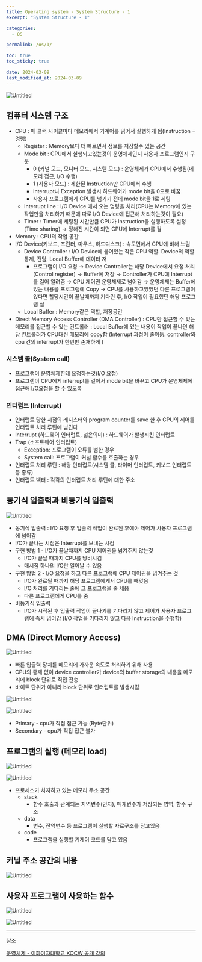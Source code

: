 ```yaml
---
title: Operating system - System Structure - 1
excerpt: "System Structure - 1"

categories:
  - OS

permalink: /os/1/

toc: true
toc_sticky: true
 
date: 2024-03-09
last_modified_at: 2024-03-09
---
```


![Untitled](/assets/images/2024-03-09-Operating-system-System-Structure-1/Untitled.png)

## 컴퓨터 시스템 구조

- CPU : 매 클럭 사이클마다 메모리에서 기계어를 읽어서 실행하게 됨(Instruction = 명령)
    - Register : Memory보다 더 빠르면서 정보를 저장할수 있는 공간
    - Mode bit : CPU에서 실행되고있는것이 운영체제인지 사용자 프로그램인지 구분
        - 0 (커널 모드, 모니터 모드, 시스템 모드) : 운영체제가 CPU에서 수행됨(메모리 접근, I/O 수행)
        - 1 (사용자 모드) : 제한된 Instruction만 CPU에서  수행
        - Interrupt나 Exception 발생시 하드웨어가 mode bit을 0으로 바꿈
        - 사용자 프로그램에게 CPU를 넘기기 전에 mode bit을 1로 세팅
    - Interrupt line : I/O Device 에서 오는 명령을 처리(CPU는 Memory에 있는 작업만을 처리하기 때문에 따로 I/O Device에 접근해 처리하는것이 필요)
    - Timer : Timer에 세팅된 시간만큼 CPU가 Instruction을 실행하도록 설정(Time sharing) → 정해진 시간이 되면 CPU에 Interrupt를 걸
- Memory : CPU의 작업 공간
- I/O Device(키보드, 프린터, 마우스, 하드디스크) : 속도면에서 CPU에 비해 느림
    - Device Controller : I/O Device에 붙어있는 작은 CPU 역할. Device의 역할 통제, 전담, Local Buffer에 데이터 저
        - 프로그램이 I/O 요청 → Device Controller는 해당 Device에서 요청 처리(Control register) → Buffer에 저장 → Controller가 CPU에 Interrupt를 걸어 알려줌 → CPU 제어권 운영체제로 넘어감 → 운영체제는 Buffer에 있는 내용을 프로그램에 Copy → CPU를 사용하고있었던 다른 프로그램이 있다면 할당시간이 끝날때까지 기다린 후, I/O 작업이 필요했던 해당 프로그램 실
    - Local Buffer : Memory같은 역할, 저장공간
- Direct Memory Access Controller (DMA Controller) : CPU만 접근할 수 있는 메모리를 접근할 수 있는 컨트롤러 : Local Buffer에 있는 내용이 작업이 끝나면 해당 컨트롤러가 CPU대신 메모리에 copy함 (Interrupt 과정이 줄어듦. controller와 cpu 간의 interrupt가 한번만 존재하게 )

### 시스템 콜(System call)

- 프로그램이 운영체제한테 요청하는것(I/O 요청)
- 프로그램이 CPU에게 interrupt를 걸어서 mode bit을 바꾸고 CPU가 운영체제에 접근해 I/O요청을 할 수 있도록

### 인터럽트 (Interrupt)

- 인터럽트 당한 시점의 레지스터와 program counter를 save 한 후 CPU의 제어를 인터럽트 처리 루틴에 넘긴다
- Interrupt (하드웨어 인터럽트, 넓은의미) : 하드웨어가 발생시킨 인터럽트
- Trap (소프트웨어 인터럽트)
    - Exception: 프로그램이 오류를 범한 경우
    - System call: 프로그램이 커널 함수를 호출하는 경우
- 인터럽트 처리 루틴 : 해당 인터럽트(시스템 콜, 타이머 인터럽트, 키보드 인터럽트 등 종류)
- 인터럽트 벡터 : 각각의 인터럽트 처리 루틴에 대한 주소

## 동기식 입출력과 비동기식 입출력

![Untitled](/assets/images/2024-03-09-Operating-system-System-Structure-1/Untitled%201.png)

- 동기식 입출력 : I/O 요청 후 입출력 작업이 완료된 후에야 제어가 사용자 프로그램에 넘어감
- I/O가 끝나는 시점은 Interrupt를 보내는 시점
- 구현 방법 1 - I/O가 끝날때까지 CPU 제어권을 넘겨주지 않는것
    - I/O가 끝날 때까지 CPU를 낭비시킴
    - 매시점 하나의 I/O만 일어날 수 있음
- 구현 방법 2 - I/O 요청을 하고 다른 프로그램에 CPU 제어권을 넘겨주는 것
    - I/O가 완료될 때까지 해당 프로그램에게서 CPU를 빼앗음
    - I/O 처리를 기다리는 줄에 그 프로그램을 줄 세움
    - 다른 프로그램에게 CPU를 줌
- 비동기식 입출력
    - I/O가 시작된 후 입출력 작업이 끝나기를 기다리지 않고 제어가 사용자 프로그램에 즉시 넘어감 (I/O 작업을 기다리지 않고 다음 Instruction을 수행함)

## DMA (Direct Memory Access)

![Untitled](/assets/images/2024-03-09-Operating-system-System-Structure-1/Untitled%202.png)

- 빠른 입출력 장치를 메모리에 가까운 속도로 처리하기 위해 사용
- CPU의 중재 없이 device controller가 device의 buffer storage의 내용을 메모리에 block 단위로 직접 전송
- 바이트 단위가 아니라 block 단위로 인터럽트를 발생시킴

![Untitled](/assets/images/2024-03-09-Operating-system-System-Structure-1/Untitled%203.png)

![Untitled](/assets/images/2024-03-09-Operating-system-System-Structure-1/Untitled%204.png)

- Primary - cpu가 직접 접근 가능 (Byte단위)
- Secondary - cpu가 직접 접근 불가

## 프로그램의 실행 (메모리 load)

![Untitled](/assets/images/2024-03-09-Operating-system-System-Structure-1/Untitled%205.png)

![Untitled](/assets/images/2024-03-09-Operating-system-System-Structure-1/Untitled%206.png)

- 프로세스가 차지하고 있는 메모리 주소 공간
    - stack
        - 함수 호출과 관계되는 지역변수(인자), 매개변수가 저장되는 영역, 함수 구조
    - data
        - 변수, 전역변수 등 프로그램이 실행할 자료구조를 담고있음
    - code
        - 프로그램을 실행할 기계어 코드를 담고 있음

## 커널 주소 공간의 내용

![Untitled](/assets/images/2024-03-09-Operating-system-System-Structure-1/Untitled%207.png)

## 사용자 프로그램이 사용하는 함수

![Untitled](/assets/images/2024-03-09-Operating-system-System-Structure-1/Untitled%208.png)

![Untitled](/assets/images/2024-03-09-Operating-system-System-Structure-1/Untitled%209.png)

---

참조

[운영체제 - 이화여자대학교 KOCW 공개 강의](http://www.kocw.net/home/search/kemView.do?kemId=1046323)